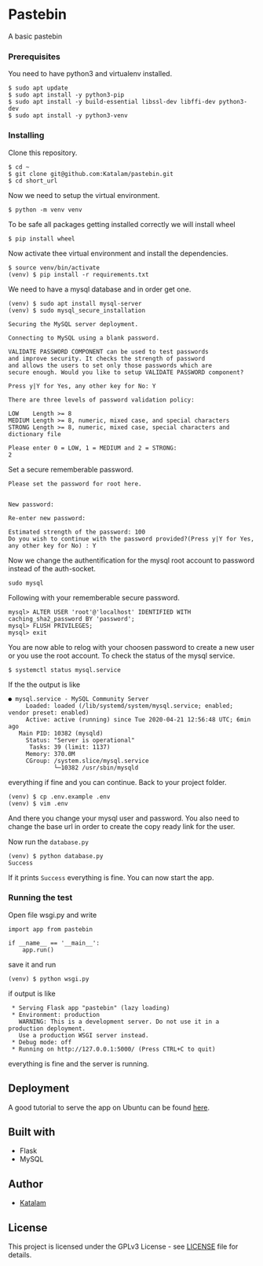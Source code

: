# Pastebin

A basic pastebin

### Prerequisites

You need to have python3 and virtualenv installed.
```
$ sudo apt update
$ sudo apt install -y python3-pip
$ sudo apt install -y build-essential libssl-dev libffi-dev python3-dev
$ sudo apt install -y python3-venv
```

### Installing

Clone this repository.
```
$ cd ~
$ git clone git@github.com:Katalam/pastebin.git
$ cd short_url
```
Now we need to setup the virtual environment.
```
$ python -m venv venv
```
To be safe all packages getting installed correctly we will install wheel
```
$ pip install wheel
```
Now activate thee virtual environment and install the dependencies.
```
$ source venv/bin/activate
(venv) $ pip install -r requirements.txt
```
We need to have a mysql database and in order get one.
```
(venv) $ sudo apt install mysql-server
(venv) $ sudo mysql_secure_installation
```
```
Securing the MySQL server deployment.

Connecting to MySQL using a blank password.

VALIDATE PASSWORD COMPONENT can be used to test passwords
and improve security. It checks the strength of password
and allows the users to set only those passwords which are
secure enough. Would you like to setup VALIDATE PASSWORD component?

Press y|Y for Yes, any other key for No: Y

There are three levels of password validation policy:

LOW    Length >= 8
MEDIUM Length >= 8, numeric, mixed case, and special characters
STRONG Length >= 8, numeric, mixed case, special characters and dictionary file

Please enter 0 = LOW, 1 = MEDIUM and 2 = STRONG:
2
```
Set a secure rememberable password.
```
Please set the password for root here.


New password:

Re-enter new password:
```
```
Estimated strength of the password: 100
Do you wish to continue with the password provided?(Press y|Y for Yes, any other key for No) : Y
```
Now we change the authentification for the mysql root account to password instead of the auth-socket.
```
sudo mysql
```
Following with your rememberable secure password.
```
mysql> ALTER USER 'root'@'localhost' IDENTIFIED WITH caching_sha2_password BY 'password';
mysql> FLUSH PRIVILEGES;
mysql> exit
```
You are now able to relog with your choosen password to create a new user or you use the root account. To check the status of the mysql service.
```
$ systemctl status mysql.service
```
If the the output is like
```
● mysql.service - MySQL Community Server
     Loaded: loaded (/lib/systemd/system/mysql.service; enabled; vendor preset: enabled)
     Active: active (running) since Tue 2020-04-21 12:56:48 UTC; 6min ago
   Main PID: 10382 (mysqld)
     Status: "Server is operational"
      Tasks: 39 (limit: 1137)
     Memory: 370.0M
     CGroup: /system.slice/mysql.service
             └─10382 /usr/sbin/mysqld
```
everything if fine and you can continue.
Back to your project folder.
```
(venv) $ cp .env.example .env
(venv) $ vim .env
```
And there you change your mysql user and password. You also need to change the base url in order to create the copy ready link for the user.

Now run the `database.py`
```
(venv) $ python database.py
Success
```
If it prints `Success` everything is fine. You can now start the app.

### Running the test
Open file wsgi.py and write
```
import app from pastebin

if __name__ == '__main__':
    app.run()

```
save it and run

```
(venv) $ python wsgi.py
```
if output is like
```
 * Serving Flask app "pastebin" (lazy loading)
 * Environment: production
   WARNING: This is a development server. Do not use it in a production deployment.
   Use a production WSGI server instead.
 * Debug mode: off
 * Running on http://127.0.0.1:5000/ (Press CTRL+C to quit)
```
everything is fine and the server is running.

## Deployment
A good tutorial to serve the app on Ubuntu can be found [here](https://www.digitalocean.com/community/tutorials/how-to-serve-flask-applications-with-gunicorn-and-nginx-on-ubuntu-18-04).

## Built with

* Flask
* MySQL

## Author

* [Katalam](https://github.com/Katalam)

## License

This project is licensed under the GPLv3 License - see [LICENSE](LICENSE) file for details.
